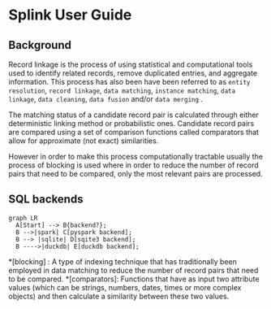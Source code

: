 # Splink User Guide

## Background

Record linkage is the process of using statistical and computational tools used to identify related records, remove duplicated entries,
and aggregate information. This process has also been have been referred to as `entity resolution`, `record linkage`, `data matching`,
`instance matching`, `data linkage`, `data cleaning`, `data fusion` and/or `data merging` .

The matching status of a candidate record pair is calculated through either deterministic linking method or probabilistic ones.
Candidate record pairs are compared using a set of comparison functions called comparators that allow for approximate (not exact) similarities.

However in order to make this process computationally tractable usually the process of blocking is used where in order to reduce the number of record pairs that need to be compared, only the most relevant pairs are processed.


## SQL backends

``` mermaid
graph LR
  A[Start] --> B{backend?};
  B -->|spark| C[pyspark backend];
  B --> |sqlite| D[sqite3 backend];
  B ---->|duckdb| E[duckdb backend];
```


*[blocking] : A type of indexing technique that has traditionally been employed in data matching to reduce the number of record pairs that need to be compared.
*[comparators]: Functions that have as input two attribute values (which can be strings, numbers, dates, times or more complex objects) and then calculate a similarity between these two values.